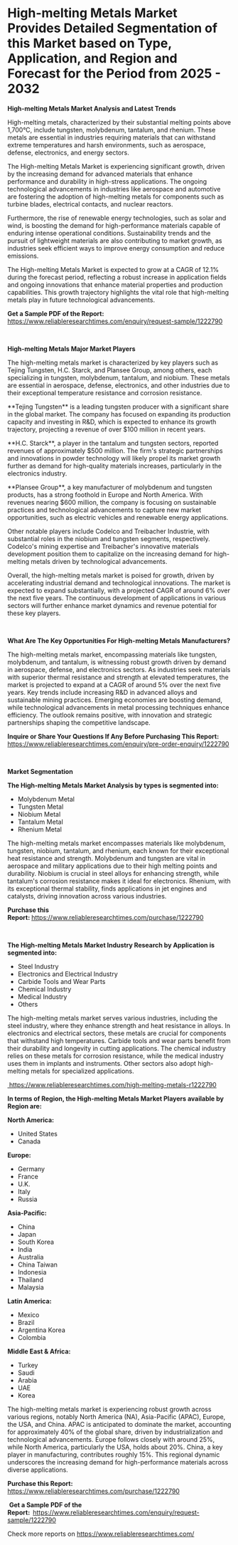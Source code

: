 <p><h1>High-melting Metals Market Provides Detailed Segmentation of this Market based on Type, Application, and Region and Forecast for the Period from 2025 - 2032</h1></p><p><strong>High-melting Metals Market Analysis and Latest Trends</strong></p>
<p><p>High-melting metals, characterized by their substantial melting points above 1,700°C, include tungsten, molybdenum, tantalum, and rhenium. These metals are essential in industries requiring materials that can withstand extreme temperatures and harsh environments, such as aerospace, defense, electronics, and energy sectors. </p><p>The High-melting Metals Market is experiencing significant growth, driven by the increasing demand for advanced materials that enhance performance and durability in high-stress applications. The ongoing technological advancements in industries like aerospace and automotive are fostering the adoption of high-melting metals for components such as turbine blades, electrical contacts, and nuclear reactors.</p><p>Furthermore, the rise of renewable energy technologies, such as solar and wind, is boosting the demand for high-performance materials capable of enduring intense operational conditions. Sustainability trends and the pursuit of lightweight materials are also contributing to market growth, as industries seek efficient ways to improve energy consumption and reduce emissions.</p><p>The High-melting Metals Market is expected to grow at a CAGR of 12.1% during the forecast period, reflecting a robust increase in application fields and ongoing innovations that enhance material properties and production capabilities. This growth trajectory highlights the vital role that high-melting metals play in future technological advancements.</p></p>
<p><strong>Get a Sample PDF of the Report:&nbsp;</strong> <a href="https://www.reliableresearchtimes.com/enquiry/request-sample/1222790?utm_campaign=3315&utm_medium=2&utm_source=Github&utm_content=ia&utm_term=04042025&utm_id=high-melting-metals">https://www.reliableresearchtimes.com/enquiry/request-sample/1222790</a></p>
<p>&nbsp;</p>
<p><strong>High-melting Metals Major Market Players</strong></p>
<p><p>The high-melting metals market is characterized by key players such as Tejing Tungsten, H.C. Starck, and Plansee Group, among others, each specializing in tungsten, molybdenum, tantalum, and niobium. These metals are essential in aerospace, defense, electronics, and other industries due to their exceptional temperature resistance and corrosion resistance.</p><p>**Tejing Tungsten** is a leading tungsten producer with a significant share in the global market. The company has focused on expanding its production capacity and investing in R&D, which is expected to enhance its growth trajectory, projecting a revenue of over $100 million in recent years.</p><p>**H.C. Starck**, a player in the tantalum and tungsten sectors, reported revenues of approximately $500 million. The firm's strategic partnerships and innovations in powder technology will likely propel its market growth further as demand for high-quality materials increases, particularly in the electronics industry.</p><p>**Plansee Group**, a key manufacturer of molybdenum and tungsten products, has a strong foothold in Europe and North America. With revenues nearing $600 million, the company is focusing on sustainable practices and technological advancements to capture new market opportunities, such as electric vehicles and renewable energy applications.</p><p>Other notable players include Codelco and Treibacher Industrie, with substantial roles in the niobium and tungsten segments, respectively. Codelco's mining expertise and Treibacher's innovative materials development position them to capitalize on the increasing demand for high-melting metals driven by technological advancements.</p><p>Overall, the high-melting metals market is poised for growth, driven by accelerating industrial demand and technological innovations. The market is expected to expand substantially, with a projected CAGR of around 6% over the next five years. The continuous development of applications in various sectors will further enhance market dynamics and revenue potential for these key players.</p></p>
<p>&nbsp;</p>
<p><strong>What Are The Key Opportunities For High-melting Metals Manufacturers?</strong></p>
<p><p>The high-melting metals market, encompassing materials like tungsten, molybdenum, and tantalum, is witnessing robust growth driven by demand in aerospace, defense, and electronics sectors. As industries seek materials with superior thermal resistance and strength at elevated temperatures, the market is projected to expand at a CAGR of around 5% over the next five years. Key trends include increasing R&D in advanced alloys and sustainable mining practices. Emerging economies are boosting demand, while technological advancements in metal processing techniques enhance efficiency. The outlook remains positive, with innovation and strategic partnerships shaping the competitive landscape.</p></p>
<p><strong>Inquire or Share Your Questions If Any Before Purchasing This Report:</strong> <a href="https://www.reliableresearchtimes.com/enquiry/pre-order-enquiry/1222790?utm_campaign=3315&utm_medium=2&utm_source=Github&utm_content=ia&utm_term=04042025&utm_id=high-melting-metals">https://www.reliableresearchtimes.com/enquiry/pre-order-enquiry/1222790</a></p>
<p>&nbsp;</p>
<p><strong>Market Segmentation</strong></p>
<p><strong>The High-melting Metals Market Analysis by types is segmented into:</strong></p>
<p><ul><li>Molybdenum Metal</li><li>Tungsten Metal</li><li>Niobium Metal</li><li>Tantalum Metal</li><li>Rhenium Metal</li></ul></p>
<p><p>The high-melting metals market encompasses materials like molybdenum, tungsten, niobium, tantalum, and rhenium, each known for their exceptional heat resistance and strength. Molybdenum and tungsten are vital in aerospace and military applications due to their high melting points and durability. Niobium is crucial in steel alloys for enhancing strength, while tantalum's corrosion resistance makes it ideal for electronics. Rhenium, with its exceptional thermal stability, finds applications in jet engines and catalysts, driving innovation across various industries.</p></p>
<p><strong>Purchase this Report:&nbsp;</strong><a href="https://www.reliableresearchtimes.com/purchase/1222790?utm_campaign=3315&utm_medium=2&utm_source=Github&utm_content=ia&utm_term=04042025&utm_id=high-melting-metals">https://www.reliableresearchtimes.com/purchase/1222790</a></p>
<p>&nbsp;</p>
<p><strong>The High-melting Metals Market Industry Research by Application is segmented into:</strong></p>
<p><ul><li>Steel Industry</li><li>Electronics and Electrical Industry</li><li>Carbide Tools and Wear Parts</li><li>Chemical Industry</li><li>Medical Industry</li><li>Others</li></ul></p>
<p><p>The high-melting metals market serves various industries, including the steel industry, where they enhance strength and heat resistance in alloys. In electronics and electrical sectors, these metals are crucial for components that withstand high temperatures. Carbide tools and wear parts benefit from their durability and longevity in cutting applications. The chemical industry relies on these metals for corrosion resistance, while the medical industry uses them in implants and instruments. Other sectors also adopt high-melting metals for specialized applications.</p></p>
<p><a href="https://www.reliableresearchtimes.com/high-melting-metals-r1222790?utm_campaign=3315&utm_medium=2&utm_source=Github&utm_content=ia&utm_term=04042025&utm_id=high-melting-metals">&nbsp;https://www.reliableresearchtimes.com/high-melting-metals-r1222790</a></p>
<p><strong>In terms of Region, the High-melting Metals Market Players available by Region are:</strong></p>
<p>
    <p> <strong> North America: </strong>
        <ul>
            <li>United States</li>
            <li>Canada</li>
        </ul>
        </p> 
    <p> <strong> Europe: </strong>
        <ul>
            <li>Germany</li>
            <li>France</li>
            <li>U.K.</li>
            <li>Italy</li>
            <li>Russia</li>
        </ul>
        </p> 
    <p> <strong> Asia-Pacific: </strong>
        <ul>
            <li>China</li>
            <li>Japan</li>
            <li>South Korea</li>
            <li>India</li>
            <li>Australia</li>
            <li>China Taiwan</li>
            <li>Indonesia</li>
            <li>Thailand</li>
            <li>Malaysia</li>
        </ul>
        </p> 
    <p> <strong> Latin America: </strong>
        <ul>
            <li>Mexico</li>
            <li>Brazil</li>
            <li>Argentina Korea</li>
            <li>Colombia</li>
        </ul>
        </p> 
    <p> <strong> Middle East & Africa: </strong>
        <ul>
            <li>Turkey</li>
            <li>Saudi</li>
            <li>Arabia</li>
            <li>UAE</li>
            <li>Korea</li>
        </ul>
    </p>
    </p>
<p><p>The high-melting metals market is experiencing robust growth across various regions, notably North America (NA), Asia-Pacific (APAC), Europe, the USA, and China. APAC is anticipated to dominate the market, accounting for approximately 40% of the global share, driven by industrialization and technological advancements. Europe follows closely with around 25%, while North America, particularly the USA, holds about 20%. China, a key player in manufacturing, contributes roughly 15%. This regional dynamic underscores the increasing demand for high-performance materials across diverse applications.</p></p>
<p><strong>Purchase this Report: </strong><a href="https://www.reliableresearchtimes.com/purchase/1222790?utm_campaign=3315&utm_medium=2&utm_source=Github&utm_content=ia&utm_term=04042025&utm_id=high-melting-metals">https://www.reliableresearchtimes.com/purchase/1222790</a></p>
<p>&nbsp;<strong>Get a Sample PDF of the Report:&nbsp;&nbsp;</strong><a href="https://www.reliableresearchtimes.com/enquiry/request-sample/1222790?utm_campaign=3315&utm_medium=2&utm_source=Github&utm_content=ia&utm_term=04042025&utm_id=high-melting-metals">https://www.reliableresearchtimes.com/enquiry/request-sample/1222790</a></p>
<p><strong></strong></p>
<p>Check more reports on <a href="https://www.reliableresearchtimes.com/?utm_campaign=3315&utm_medium=2&utm_source=Github&utm_content=ia&utm_term=04042025&utm_id=high-melting-metals">https://www.reliableresearchtimes.com/</a></p>
